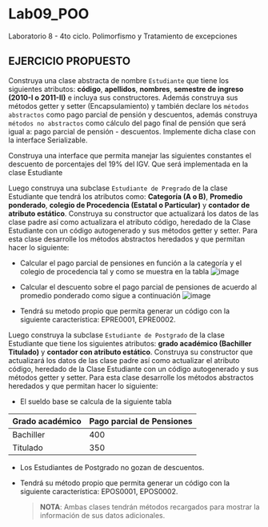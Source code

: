 # Lab09_POO

Laboratorio 8 - 4to ciclo. Polimorfismo y Tratamiento de excepciones

## EJERCICIO PROPUESTO
Construya una clase abstracta de nombre `Estudiante` que tiene los siguientes atributos: **código**, **apellidos**, **nombres**, **semestre de ingreso (2010-I o 2011-II)** e incluya sus constructores. 
Además construya sus métodos getter y setter (Encapsulamiento) y también declare los `métodos abstractos` como pago parcial de pensión y descuentos, 
además construya `métodos no abstractos` como cálculo del pago final de pensión que será igual a: pago parcial de pensión - descuentos. 
Implemente dicha clase con la interface Serializable.   	

Construya una interface que permita manejar las siguientes constantes el descuento de porcentajes del 19% del IGV. Que será implementada en la clase Estudiante	

Luego construya una subclase `Estudiante de Pregrado` de la clase Estudiante que tendrá los atributos como: **Categoría (A o B)**, **Promedio ponderado**, **colegio de Procedencia (Estatal o Particular)** y **contador de atributo estático**. 
Construya su constructor que actualizará los datos de las clase padre así como actualizara el atributo código, heredado de la Clase Estudiante con un código autogenerado y sus métodos getter y setter. 
Para esta clase desarrolle los métodos abstractos heredados y que permitan hacer lo siguiente: 	

- Calcular el pago parcial de pensiones en función a la categoría y el colegio de procedencia tal y como se muestra en la tabla
  ![image](https://github.com/Juan24AM/Lab09_POO/assets/119544309/867e28a1-03c2-40e3-91c4-a52a2e7ae53b)
  
- Calcular el descuento sobre el pago parcial de pensiones de acuerdo al promedio ponderado  como sigue a continuación
![image](https://github.com/Juan24AM/Lab09_POO/assets/119544309/4c1b521d-3e85-4bdf-a6f8-8e43208372a2)

- Tendrá su metodo propio que permita generar un código con la siguiente característica: EPRE0001, EPRE0002.

Luego construya la subclase `Estudiante de Postgrado` de la clase Estudiante que tiene los siguientes atributos: **grado académico (Bachiller Titulado)** y **contador con atributo estático**.
Construya su constructor que actualizará los datos de las clase padre así como actualizar el atributo código, heredado de la Clase Estudiante con un código autogenerado y sus métodos getter y setter. 
Para esta clase desarrolle los métodos abstractos heredados y que permitan hacer lo siguiente:
- El sueldo base se calcula de la siguiente tabla
  
| Grado académico | Pago parcial de Pensiones |
|-----------------|---------------------------|
| Bachiller       | 400                       |
| Titulado        | 350                       |

- Los Estudiantes de Postgrado no gozan de descuentos.
- Tendrá su método propio que permita generar un código con la siguiente característica: EPOS0001, EPOS0002.

  > **NOTA**: Ambas clases tendrán métodos recargados para mostrar la información de sus datos adicionales.
